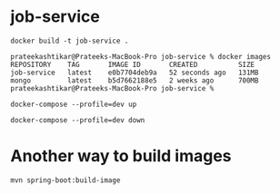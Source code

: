 # job-service

````
docker build -t job-service .
````

````
prateekashtikar@Prateeks-MacBook-Pro job-service % docker images
REPOSITORY    TAG       IMAGE ID       CREATED          SIZE
job-service   latest    e0b7704deb9a   52 seconds ago   131MB
mongo         latest    b5d7662188e5   2 weeks ago      700MB
prateekashtikar@Prateeks-MacBook-Pro job-service % 
````


````
docker-compose --profile=dev up

docker-compose --profile=dev down
````

# Another way to build images

````
mvn spring-boot:build-image
````